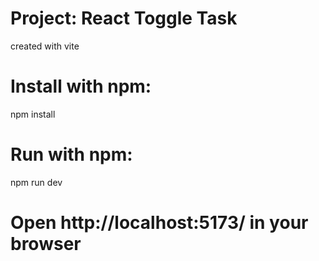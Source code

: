# Project:  React Toggle Task
created with vite


# Install with npm:

 npm install

# Run with npm:

 npm run dev

# Open http://localhost:5173/ in your browser 
 